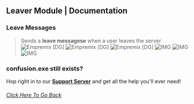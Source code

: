 ## Leaver Module | Documentation

### Leave Messages
> Sends a **leave messagese** when a user leaves the server
![Empremix [DG]](https://cdn.discordapp.com/attachments/716657082157236254/716667441442455593/exleaver_enable.png)
![Empremix [DG]](https://cdn.discordapp.com/attachments/716657082157236254/716667439773122570/exleaver_disable.png)
![Empremix [DG]](https://cdn.discordapp.com/attachments/716657082157236254/716667443275235439/exleaver_setchannel.png)
![IMG](https://cdn.discordapp.com/attachments/716657082157236254/716668798132027432/exleaver_text_info.png)
![IMG](https://cdn.discordapp.com/attachments/716657082157236254/716667445062008943/exleaver_text_change.png)
![IMG](https://cdn.discordapp.com/attachments/716657082157236254/716667446701850644/exleaver_text_disable.png)


### confusion.exe still exists? 
Hop right in to our [**Support Server**](https://discord.gg/HA7UCtr) and get all the help you'll ever need!




###### [Click Here To Go Back](https://github.com/TheHQE/Empremix/tree/master/Documentation/Free/README.MD)
